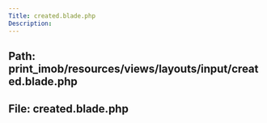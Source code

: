 ```yaml
---
Title: created.blade.php
Description:
---
```


## Path: print_imob/resources/views/layouts/input/created.blade.php
## File: created.blade.php
